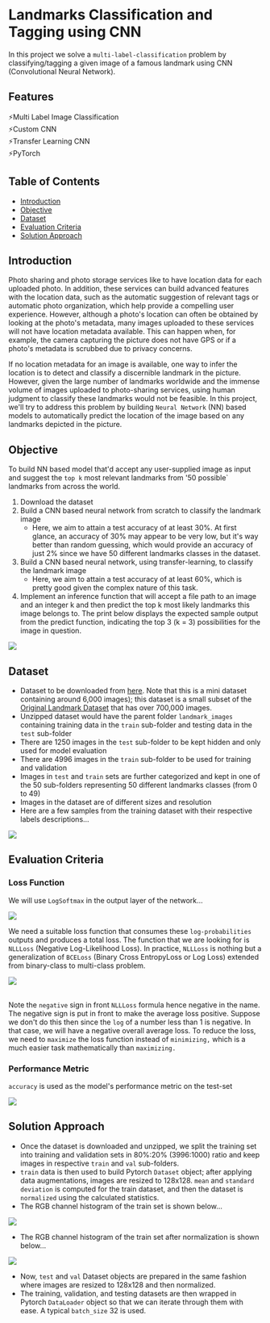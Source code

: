 # Landmarks Classification and Tagging using CNN
In this project we solve a `multi-label-classification` problem by classifying/tagging a given image of a famous landmark using CNN (Convolutional Neural Network).

## Features
⚡Multi Label Image Classification  
⚡Custom CNN  
⚡Transfer Learning CNN  
⚡PyTorch

## Table of Contents

- [Introduction](#introduction) 
- [Objective](#objective)
- [Dataset](#dataset)
- [Evaluation Criteria](#evaluation-criteria)
- [Solution Approach](#solution-approach)


## Introduction


Photo sharing and photo storage services like to have location data for each uploaded photo. In addition, these services can build advanced features with the location data, such as the automatic suggestion of relevant tags or automatic photo organization, which help provide a compelling user experience. However, although a photo's location can often be obtained by looking at the photo's metadata, many images uploaded to these services will not have location metadata available. This can happen when, for example, the camera capturing the picture does not have GPS or if a photo's metadata is scrubbed due to privacy concerns.

If no location metadata for an image is available, one way to infer the location is to detect and classify a discernible landmark in the picture. However, given the large number of landmarks worldwide and the immense volume of images uploaded to photo-sharing services, using human judgment to classify these landmarks would not be feasible. In this project, we'll try to address this problem by building `Neural Network` (NN) based models to automatically predict the location of the image based on any landmarks depicted in the picture.

## Objective
To build NN based model that'd accept any user-supplied image as input and suggest the `top k` most relevant landmarks from '50 possible` landmarks from across the world. 

1. Download the dataset 
2. Build a CNN based neural network from scratch to classify the landmark image
   - Here, we aim to attain a test accuracy of at least 30%. At first glance, an accuracy of 30% may appear to be very low, but it's way better than random guessing, which would provide an accuracy of just 2% since we have 50 different landmarks classes in the dataset.
3. Build a CNN based neural network, using transfer-learning, to classify the landmark image
    - Here, we aim to attain a test accuracy of at least 60%, which is pretty good given the complex nature of this task.
4. Implement an inference function that will accept a file path to an image and an integer k and then predict the top k most likely landmarks this image belongs to. The print below displays the expected sample output from the predict function, indicating the top 3 (k = 3) possibilities for the image in question.

<img src="assets/sample_output.png">

## Dataset
- Dataset to be downloaded from [here](https://udacity-dlnfd.s3-us-west-1.amazonaws.com/datasets/landmark_images.zip). Note that this is a mini dataset containing around 6,000 images); this dataset is a small subset of the [Original Landmark Dataset](https://github.com/cvdfoundation/google-landmark) that has over 700,000 images.
- Unzipped dataset would have the parent folder `landmark_images` containing training data in the `train` sub-folder and testing data in the `test` sub-folder
- There are 1250 images in the `test` sub-folder to be kept hidden and only used for model evaluation
- There are 4996 images in the `train` sub-folder to be used for training and validation
- Images in `test` and `train` sets are further categorized and kept in one of the 50 sub-folders representing 50 different landmarks classes (from 0 to 49)
- Images in the dataset are of different sizes and resolution
- Here are a few samples from the training dataset with their respective labels descriptions...

<img src="assets/landmark_samples.png">

## Evaluation Criteria

### Loss Function  
We will use `LogSoftmax` in the output layer of the network...

<img src="assets/LogSoftmax.png">

We need a suitable loss function that consumes these `log-probabilities` outputs and produces a total loss. The function that we are looking for is `NLLLoss` (Negative Log-Likelihood Loss). In practice, `NLLLoss` is nothing but a generalization of `BCELoss` (Binary Cross EntropyLoss or Log Loss) extended from binary-class to multi-class problem.

<img src="assets/NLLLoss.png">

<br>Note the `negative` sign in front `NLLLoss` formula hence negative in the name. The negative sign is put in front to make the average loss positive. Suppose we don't do this then since the `log` of a number less than 1 is negative. In that case, we will have a negative overall average loss. To reduce the loss, we need to `maximize` the loss function instead of `minimizing,` which is a much easier task mathematically than `maximizing.`


### Performance Metric

`accuracy` is used as the model's performance metric on the test-set 

<img src="assets/accuracy.png">


## Solution Approach
- Once the dataset is downloaded and unzipped, we split the training set into training and validation sets in 80%:20% (3996:1000) ratio and keep images in respective `train` and `val` sub-folders.
- `train` data is then used to build Pytorch `Dataset` object; after applying data augmentations, images are resized to 128x128.
`mean` and `standard deviation` is computed for the train dataset, and then the dataset is `normalized` using the calculated statistics. 
- The RGB channel histogram of the train set is shown below...

<img src="assets/train_hist1.png">

- The RGB channel histogram of the train set after normalization is shown below...

<img src="assets/train_hist2.png">

- Now, `test` and `val` Dataset objects are prepared in the same fashion where images are resized to 128x128 and then normalized.
- The training, validation, and testing datasets are then wrapped in Pytorch `DataLoader` object so that we can iterate through them with ease. A typical `batch_size` 32 is used.

